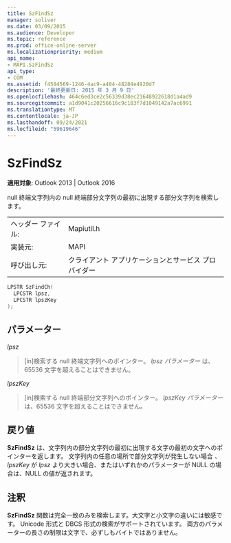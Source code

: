 ```yaml
---
title: SzFindSz
manager: soliver
ms.date: 03/09/2015
ms.audience: Developer
ms.topic: reference
ms.prod: office-online-server
ms.localizationpriority: medium
api_name:
- MAPI.SzFindSz
api_type:
- COM
ms.assetid: f4584569-1246-4ac9-a404-48284e4920d7
description: '最終更新日: 2015 年 3 月 9 日'
ms.openlocfilehash: 464c6ed3ce2c56339d38ec21648922618d1a4ad9
ms.sourcegitcommit: a1d9041c20256616c9c183f7d1049142a7ac6991
ms.translationtype: MT
ms.contentlocale: ja-JP
ms.lasthandoff: 09/24/2021
ms.locfileid: "59619646"
---
```

# <a name="szfindsz"></a>SzFindSz

  
  
**適用対象**: Outlook 2013 | Outlook 2016 
  
null 終端文字列内の null 終端部分文字列の最初に出現する部分文字列を検索します。 
  
|||
|:-----|:-----|
|ヘッダー ファイル:  <br/> |Mapiutil.h  <br/> |
|実装元:  <br/> |MAPI  <br/> |
|呼び出し元:  <br/> |クライアント アプリケーションとサービス プロバイダー  <br/> |
   
```cpp
LPSTR SzFindCh(
  LPCSTR lpsz,
  LPCSTR lpszKey
);
```

## <a name="parameters"></a>パラメーター

 _lpsz_
  
> [in]検索する null 終端文字列へのポインター。 _lpsz パラメーター_ は、65536 文字を超えることはできません。 
    
 _lpszKey_
  
> [in]検索する null 終端部分文字列へのポインター。 _lpszKey パラメーター_ は、65536 文字を超えることはできません。 
    
## <a name="return-value"></a>戻り値

 **SzFindSz** は、文字列内の部分文字列の最初に出現する文字の最初の文字へのポインターを返します。 文字列内の任意の場所で部分文字列が発生しない場合  _、lpszKey_ が  _lpsz_ より大きい場合、またはいずれかのパラメーターが NULL の場合は、NULL の値が返されます。 
  
## <a name="remarks"></a>注釈

**SzFindSz** 関数は完全一致のみを検索します。大文字と小文字の違いには敏感です。 Unicode 形式と DBCS 形式の検索がサポートされています。 両方のパラメーターの長さの制限は文字で、必ずしもバイトではありません。 
  

